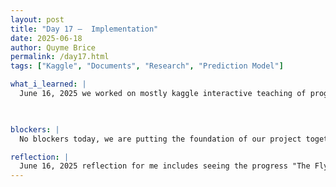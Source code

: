 ```yaml
---
layout: post
title: "Day 17 –  Implementation"
date: 2025-06-18
author: Quyme Brice
permalink: /day17.html
tags: ["Kaggle", "Documents", "Research", "Prediction Model"]

what_i_learned: |
  June 16, 2025 we worked on mostly kaggle interactive teaching of programming. We are using this learning experience to apply to our dataset we have for our prediction model. Our dataset is a large file filled with different aspects of flight. This range from weather, airport, airline, etc. Kaggle teaching our group different methods of using python. Instead of only focusing on analyzing dataset with pandas, we get to see python as a whole. I feel like my learning experience been great with python especially since I'm around people that understand python more than me.

  

blockers: |
  No blockers today, we are putting the foundation of our project together day by day.

reflection: |
  June 16, 2025 reflection for me includes seeing the progress "The Flyers" have made since day 1. We have been researching way of putting this prediction model together. Seeing other article and how they are structured is an insight of what we may have to do. I'm proud of the progress my team have been making these last few weeks. We came a long way from our knowledge at the beginning. I have became stronger as a person not only from a learning aspect, but from a spiritual too.
---
```


